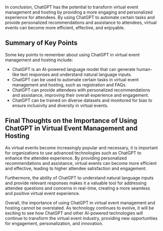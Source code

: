 
In conclusion, ChatGPT has the potential to transform virtual event management and hosting by providing a more engaging and personalized experience for attendees. By using ChatGPT to automate certain tasks and provide personalized recommendations and assistance to attendees, virtual events can become more efficient, effective, and enjoyable.

Summary of Key Points
---------------------

Some key points to remember about using ChatGPT in virtual event management and hosting include:

* ChatGPT is an AI-powered language model that can generate human-like text responses and understand natural language inputs.
* ChatGPT can be used to automate certain tasks in virtual event management and hosting, such as registration and FAQs.
* ChatGPT can provide attendees with personalized recommendations and assistance, improving their overall experience and engagement.
* ChatGPT can be trained on diverse datasets and monitored for bias to ensure inclusivity and diversity in virtual events.

Final Thoughts on the Importance of Using ChatGPT in Virtual Event Management and Hosting
-----------------------------------------------------------------------------------------

As virtual events become increasingly popular and necessary, it is important for organizations to use advanced technologies such as ChatGPT to enhance the attendee experience. By providing personalized recommendations and assistance, virtual events can become more efficient and effective, leading to higher attendee satisfaction and engagement.

Furthermore, the ability of ChatGPT to understand natural language inputs and provide relevant responses makes it a valuable tool for addressing attendee questions and concerns in real-time, creating a more seamless and positive virtual event experience.

Overall, the importance of using ChatGPT in virtual event management and hosting cannot be overstated. As technology continues to evolve, it will be exciting to see how ChatGPT and other AI-powered technologies will continue to transform the virtual event industry, providing new opportunities for engagement, personalization, and innovation.